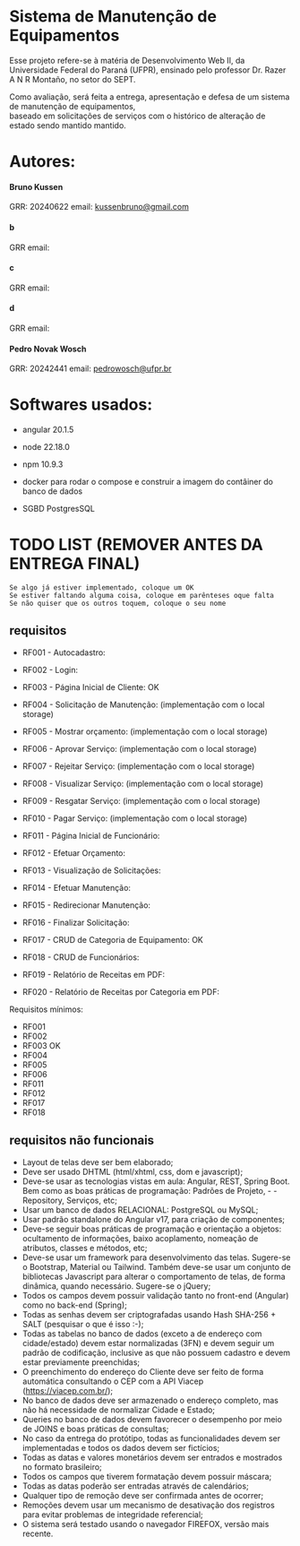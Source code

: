 # Sistema de Manutenção de Equipamentos

Esse projeto refere-se à matéria de Desenvolvimento Web II, da Universidade Federal do Paraná (UFPR),
ensinado pelo professor Dr. Razer A N R Montaño, no setor do SEPT.

Como avaliação, será feita a entrega, apresentação e defesa de um sistema de manutenção de equipamentos,  
baseado em solicitações de serviços com o histórico de alteração de estado sendo mantido mantido. 

# Autores:

#### Bruno Kussen
GRR: 20240622
email: kussenbruno@gmail.com

#### b
GRR
email:

#### c
GRR
email:

#### d
GRR
email:

#### Pedro Novak Wosch
GRR: 20242441
email: pedrowosch@ufpr.br

# Softwares usados:

- angular 20.1.5

- node 22.18.0

- npm 10.9.3

- docker para rodar o compose e construir a imagem do contâiner do banco de dados

- SGBD PostgresSQL

# TODO LIST (REMOVER ANTES DA ENTREGA FINAL)

```
Se algo já estiver implementado, coloque um OK
Se estiver faltando alguma coisa, coloque em parênteses oque falta
Se não quiser que os outros toquem, coloque o seu nome
```
## requisitos
- RF001 - Autocadastro:

- RF002 - Login:

- RF003 - Página Inicial de Cliente: OK

- RF004 - Solicitação de Manutenção: (implementação com o local storage)

- RF005 - Mostrar orçamento: (implementação com o local storage)

- RF006 - Aprovar Serviço: (implementação com o local storage)

- RF007 - Rejeitar Serviço: (implementação com o local storage)

- RF008 - Visualizar Serviço: (implementação com o local storage)

- RF009 - Resgatar Serviço: (implementação com o local storage)

- RF010 - Pagar Serviço: (implementação com o local storage)

- RF011 - Página Inicial de Funcionário:

- RF012 - Efetuar Orçamento:

- RF013 - Visualização de Solicitações:

- RF014 - Efetuar Manutenção:

- RF015 - Redirecionar Manutenção:

- RF016 - Finalizar Solicitação:

- RF017 - CRUD de Categoria de Equipamento: OK

- RF018 - CRUD de Funcionários:

- RF019 - Relatório de Receitas em PDF:

- RF020 - Relatório de Receitas por Categoria em PDF:

Requisitos mínimos:

- RF001
- RF002
- RF003 OK
- RF004
- RF005
- RF006
- RF011
- RF012
- RF017
- RF018

## requisitos não funcionais

- Layout de telas deve ser bem elaborado;
- Deve ser usado DHTML (html/xhtml, css, dom e javascript);
- Deve-se usar as tecnologias vistas em aula: Angular, REST, Spring Boot. Bem como as boas práticas de programação: Padrões de Projeto, - - Repository, Serviços, etc;
- Usar um banco de dados RELACIONAL: PostgreSQL ou MySQL;
- Usar padrão standalone do Angular v17, para criação de componentes;
- Deve-se seguir boas práticas de programação e orientação a objetos: ocultamento de informações, baixo acoplamento, nomeação de atributos, classes e métodos, etc;
- Deve-se usar um framework para desenvolvimento das telas. Sugere-se o Bootstrap, Material ou Tailwind. Também deve-se usar um conjunto de bibliotecas Javascript para alterar o comportamento de telas, de forma dinâmica, quando necessário. Sugere-se o jQuery;
- Todos os campos devem possuir validação tanto no front-end (Angular) como no back-end (Spring);
- Todas as senhas devem ser criptografadas usando Hash SHA-256 + SALT (pesquisar o que é isso :-);
- Todas as tabelas no banco de dados (exceto a de endereço com cidade/estado) devem estar normalizadas (3FN) e devem seguir um padrão de codificação, inclusive as que não possuem cadastro e devem estar previamente preenchidas;
- O preenchimento do endereço do Cliente deve ser feito de forma automática consultando o CEP com a API Viacep (https://viacep.com.br/);
- No banco de dados deve ser armazenado o endereço completo, mas não há necessidade de normalizar Cidade e Estado;
- Queries no banco de dados devem favorecer o desempenho por meio de JOINS e boas práticas de consultas;
- No caso da entrega do protótipo, todas as funcionalidades devem ser implementadas  e todos os dados devem ser fictícios;
- Todas as datas e valores monetários devem ser entrados e mostrados no formato brasileiro;
- Todos os campos que tiverem formatação devem possuir máscara;
- Todas as datas poderão ser entradas através de calendários;
- Qualquer tipo de remoção deve ser confirmada antes de ocorrer;
- Remoções devem usar um mecanismo de desativação dos registros para evitar problemas de integridade referencial;
- O sistema será testado usando o navegador FIREFOX, versão mais recente.
